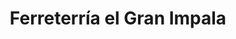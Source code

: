 ---
title: "Ferreterría el Gran Impala"
url: /guaycara/ferreterria-el-gran-impala/
shop: Eisenwaren
---
